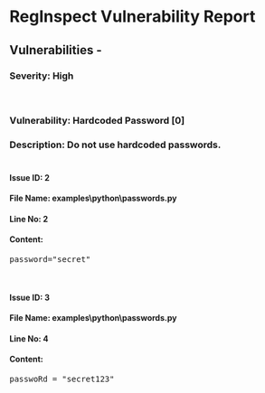 # **RegInspect Vulnerability Report**

## **Vulnerabilities** -



### **Severity: High**</br>

#### </br>

### **Vulnerability: Hardcoded Password [0]**
### **Description**: Do not use hardcoded passwords.</br></br>

#### **Issue ID**: 2


#### **File Name**: examples\python\passwords.py
#### **Line No**: 2
#### **Content**: 
<pre>
password="secret"</pre></br>


#### **Issue ID**: 3


#### **File Name**: examples\python\passwords.py
#### **Line No**: 4
#### **Content**: 
<pre>
passwoRd = "secret123"</pre></br>




